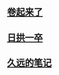 ## [卷起来了](2021/a-summary.md)

## [日拱一卒](accumulate/a-summary.md)

## [久远的笔记](before-2021/a-summary.md)

<!-- ## demo 入口

### 游戏

- [贪吃蛇](https://zhangxuekang.com/snake/index.html)
- [坦克大战](https://zhangxuekang.com/tank/tank.html)

### 其他

- [draft.js 富文本编辑器](https://zhangxuekang.com/rich-text/index.html)
- [localStorage 日历](https://zhangxuekang.com/web-calendar/index.html)
- [跟随鼠标移动的文字特效](https://zhangxuekang.com/mouse-show/index.html)
- [鼠标轨迹转 svg](https://zhangxuekang.com/mouse-svg/index.html) -->
